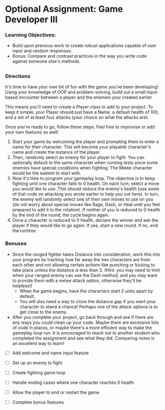 # Optional Assignment: Game Developer III

### Learning Objectives:

- Build upon previous work to create robust applications capable of user input and random responses.
- Bonus: Compare and contrast practices in the way you write code against someone else's methods.
##
### Directions
It's time to have your own bit of fun with the game you've been developing! Using your knowledge of OOP and problem-solving, build out a small input-based encounter between a player and the enemies your created earlier.

This means you'll need to create a Player class to add to your project. To keep it simple, your Player should just have a Name, a default health of 100, and a set of at least four attacks (your choice on what the attacks are).

Once you're ready to go, follow these steps. Feel free to improvise or add your own features as well!

1. Start your game by welcoming the player and prompting them to enter a name for their character. This will become your playable character's name and create the instance of the player.
1. Then, randomly select an enemy for your player to fight. You can optionally default to the same character when running tests since some enemies have special conditions when fighting. The Melee character would be the easiest to start with.
1. Now it's time to program your gameplay loop. The objective is to keep fighting until one character falls to 0 health. On each turn, select a move you would like to use. This should reduce the enemy's health (use some of that code on attacking you wrote earlier to help you out here). In turn, the enemy will randomly select one of their own moves to use on you (do not worry about special moves like Rage, Dash, or Heal until you feel prepared to add it to the rotation). If neither of you is reduced to 0 health by the end of the round, the cycle begins again.
1. Once a character is reduced to 0 health, declare the winner and ask the player if they would like to go again. If yes, start a new round. If no, end the runtime.

### Bonuses
- Since the ranged fighter takes Distance into consideration, work this into your program by tracking how far away the two characters are from each other and not allowing certain actions like punching or kicking to take place unless the distance is less than 3. (Hint: you may need to limit when your ranged enemy can use the Dash method, and you may want to provide them with a melee attack option, otherwise they'll be helpless!)
    - When the game begins, have the characters start 2 units apart by default.
    - You will also need a way to close the distance gap if you want your character to stand a chance! Perhaps one of the attack options is to get close to the enemy.
- After you complete your project, go back through and see if there are any ways you could clean up your code. Maybe there are excessive bits of code in places, or maybe there's a more efficient way to make the gameplay loop run. It is encouraged to reach out to another student who completed the assignment and see what they did. Comparing notes is an excellent way to learn!

- [ ] Add welcome and name input feature

- [ ] Set up an enemy to fight

- [ ] Create fighting game loop

- [ ] Handle ending cases where one character reaches 0 health

- [ ] Allow the player to end or restart the game

- [ ] Complete bonus features